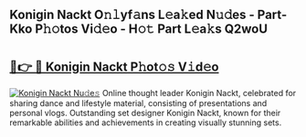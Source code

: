## Konigin Nackt O𝚗𝚕yf𝚊ns L𝚎a𝚔ed N𝚞𝚍es - Part-Kko P𝚑𝚘tos Vi𝚍𝚎o - H𝚘𝚝 Part L𝚎a𝚔s Q2woU

# <h2><a href="http://kfefkkn.oniu.top/?m=Konigin+Nackt">🔗👉 🔴 Konigin Nackt P𝚑ot𝚘𝚜 V𝚒d𝚎o</a></h2>

[![Konigin Nackt Nu𝚍e𝚜](https://i.imgur.com/0qMVB7G.gif)](http://kfefkkn.oniu.top/?m=Konigin+Nackt)
Online thought leader Konigin Nackt, celebrated for sharing dance and lifestyle material, consisting of presentations and personal vlogs. Outstanding set designer Konigin Nackt, known for their remarkable abilities and achievements in creating visually stunning sets.  

